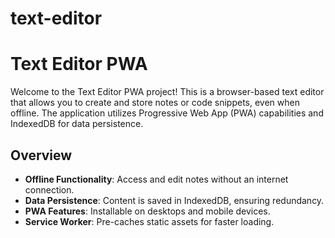 # text-editor
# Text Editor PWA

Welcome to the Text Editor PWA project! This is a browser-based text editor that allows you to create and store notes or code snippets, even when offline. The application utilizes Progressive Web App (PWA) capabilities and IndexedDB for data persistence.

## Overview

- **Offline Functionality**: Access and edit notes without an internet connection.
- **Data Persistence**: Content is saved in IndexedDB, ensuring redundancy.
- **PWA Features**: Installable on desktops and mobile devices.
- **Service Worker**: Pre-caches static assets for faster loading.



